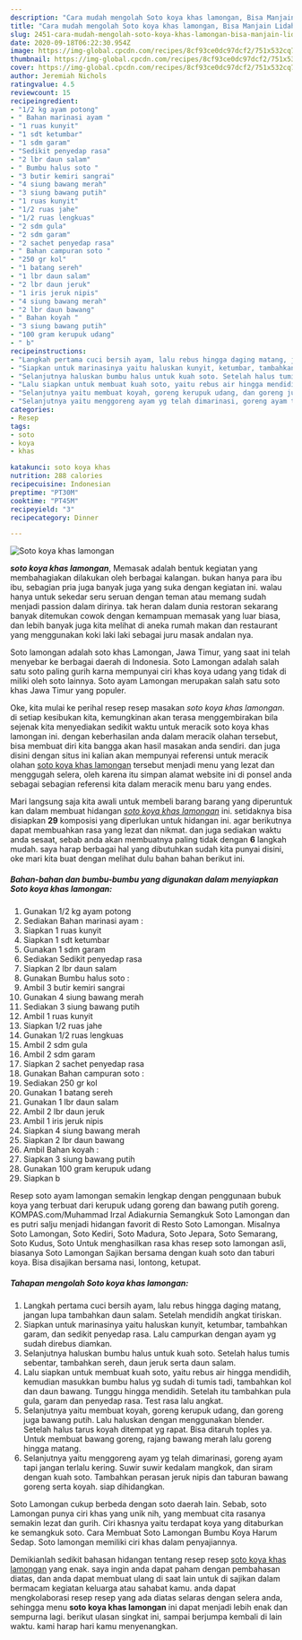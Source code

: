 ```yaml
---
description: "Cara mudah mengolah Soto koya khas lamongan, Bisa Manjain Lidah"
title: "Cara mudah mengolah Soto koya khas lamongan, Bisa Manjain Lidah"
slug: 2451-cara-mudah-mengolah-soto-koya-khas-lamongan-bisa-manjain-lidah
date: 2020-09-18T06:22:30.954Z
image: https://img-global.cpcdn.com/recipes/8cf93ce0dc97dcf2/751x532cq70/soto-koya-khas-lamongan-foto-resep-utama.jpg
thumbnail: https://img-global.cpcdn.com/recipes/8cf93ce0dc97dcf2/751x532cq70/soto-koya-khas-lamongan-foto-resep-utama.jpg
cover: https://img-global.cpcdn.com/recipes/8cf93ce0dc97dcf2/751x532cq70/soto-koya-khas-lamongan-foto-resep-utama.jpg
author: Jeremiah Nichols
ratingvalue: 4.5
reviewcount: 15
recipeingredient:
- "1/2 kg ayam potong"
- " Bahan marinasi ayam "
- "1 ruas kunyit"
- "1 sdt ketumbar"
- "1 sdm garam"
- "Sedikit penyedap rasa"
- "2 lbr daun salam"
- " Bumbu halus soto "
- "3 butir kemiri sangrai"
- "4 siung bawang merah"
- "3 siung bawang putih"
- "1 ruas kunyit"
- "1/2 ruas jahe"
- "1/2 ruas lengkuas"
- "2 sdm gula"
- "2 sdm garam"
- "2 sachet penyedap rasa"
- " Bahan campuran soto "
- "250 gr kol"
- "1 batang sereh"
- "1 lbr daun salam"
- "2 lbr daun jeruk"
- "1 iris jeruk nipis"
- "4 siung bawang merah"
- "2 lbr daun bawang"
- " Bahan koyah "
- "3 siung bawang putih"
- "100 gram kerupuk udang"
- " b"
recipeinstructions:
- "Langkah pertama cuci bersih ayam, lalu rebus hingga daging matang, jangan lupa tambahkan daun salam. Setelah mendidih angkat tiriskan."
- "Siapkan untuk marinasinya yaitu haluskan kunyit, ketumbar, tambahkan garam, dan sedikit penyedap rasa. Lalu campurkan dengan ayam yg sudah direbus diamkan."
- "Selanjutnya haluskan bumbu halus untuk kuah soto. Setelah halus tumis sebentar, tambahkan sereh, daun jeruk serta daun salam."
- "Lalu siapkan untuk membuat kuah soto, yaitu rebus air hingga mendidih, kemudian masukkan bumbu halus yg sudah di tumis tadi, tambahkan kol dan daun bawang. Tunggu hingga mendidih. Setelah itu tambahkan pula gula, garam dan penyedap rasa. Test rasa lalu angkat."
- "Selanjutnya yaitu membuat koyah, goreng kerupuk udang, dan goreng juga bawang putih. Lalu haluskan dengan menggunakan blender. Setelah halus tarus koyah ditempat yg rapat. Bisa ditaruh toples ya. Untuk membuat bawang goreng, rajang bawang merah lalu goreng hingga matang."
- "Selanjutnya yaitu menggoreng ayam yg telah dimarinasi, goreng ayam tapi jangan terlalu kering. Suwir suwir kedalam mangkok, dan siram dengan kuah soto. Tambahkan perasan jeruk nipis dan taburan bawang goreng serta koyah. siap dihidangkan."
categories:
- Resep
tags:
- soto
- koya
- khas

katakunci: soto koya khas 
nutrition: 288 calories
recipecuisine: Indonesian
preptime: "PT30M"
cooktime: "PT45M"
recipeyield: "3"
recipecategory: Dinner

---
```



![Soto koya khas lamongan](https://img-global.cpcdn.com/recipes/8cf93ce0dc97dcf2/751x532cq70/soto-koya-khas-lamongan-foto-resep-utama.jpg)

<b><i>soto koya khas lamongan</i></b>, Memasak adalah bentuk kegiatan yang membahagiakan dilakukan oleh berbagai kalangan. bukan hanya para ibu ibu, sebagian pria juga banyak juga yang suka dengan kegiatan ini. walau hanya untuk sekedar seru seruan dengan teman atau memang sudah menjadi passion dalam dirinya. tak heran dalam dunia restoran sekarang banyak ditemukan cowok dengan kemampuan memasak yang luar biasa, dan lebih banyak juga kita melihat di aneka rumah makan dan restaurant yang menggunakan koki laki laki sebagai juru masak andalan nya.

Soto lamongan adalah soto khas Lamongan, Jawa Timur, yang saat ini telah menyebar ke berbagai daerah di Indonesia. Soto Lamongan adalah salah satu soto paling gurih karna mempunyai ciri khas koya udang yang tidak di miliki oleh soto lainnya. Soto ayam Lamongan merupakan salah satu soto khas Jawa Timur yang populer.

Oke, kita mulai ke perihal resep resep masakan <i>soto koya khas lamongan</i>. di setiap kesibukan kita, kemungkinan akan terasa menggembirakan bila sejenak kita menyediakan sedikit waktu untuk meracik soto koya khas lamongan ini. dengan keberhasilan anda dalam meracik olahan tersebut, bisa membuat diri kita bangga akan hasil masakan anda sendiri. dan juga disini dengan situs ini kalian akan mempunyai referensi untuk meracik olahan <u>soto koya khas lamongan</u> tersebut menjadi menu yang lezat dan menggugah selera, oleh karena itu simpan alamat website ini di ponsel anda sebagai sebagian referensi kita dalam meracik menu baru yang endes.


Mari langsung saja kita awali untuk membeli barang barang yang diperuntuk kan dalam membuat hidangan <u><i>soto koya khas lamongan</i></u> ini. setidaknya bisa disiapkan <b>29</b> komposisi yang diperlukan untuk hidangan ini. agar berikutnya dapat membuahkan rasa yang lezat dan nikmat. dan juga sediakan waktu anda sesaat, sebab anda akan membuatnya paling tidak dengan <b>6</b> langkah mudah. saya harap berbagai hal yang dibutuhkan sudah kita punyai disini, oke mari kita buat dengan melihat dulu bahan bahan berikut ini.

<!--inarticleads1-->

##### Bahan-bahan dan bumbu-bumbu yang digunakan dalam menyiapkan Soto koya khas lamongan:

1. Gunakan 1/2 kg ayam potong
1. Sediakan  Bahan marinasi ayam :
1. Siapkan 1 ruas kunyit
1. Siapkan 1 sdt ketumbar
1. Gunakan 1 sdm garam
1. Sediakan Sedikit penyedap rasa
1. Siapkan 2 lbr daun salam
1. Gunakan  Bumbu halus soto :
1. Ambil 3 butir kemiri sangrai
1. Gunakan 4 siung bawang merah
1. Sediakan 3 siung bawang putih
1. Ambil 1 ruas kunyit
1. Siapkan 1/2 ruas jahe
1. Gunakan 1/2 ruas lengkuas
1. Ambil 2 sdm gula
1. Ambil 2 sdm garam
1. Siapkan 2 sachet penyedap rasa
1. Gunakan  Bahan campuran soto :
1. Sediakan 250 gr kol
1. Gunakan 1 batang sereh
1. Gunakan 1 lbr daun salam
1. Ambil 2 lbr daun jeruk
1. Ambil 1 iris jeruk nipis
1. Siapkan 4 siung bawang merah
1. Siapkan 2 lbr daun bawang
1. Ambil  Bahan koyah :
1. Siapkan 3 siung bawang putih
1. Gunakan 100 gram kerupuk udang
1. Siapkan  b


Resep soto ayam lamongan semakin lengkap dengan penggunaan bubuk koya yang terbuat dari kerupuk udang goreng dan bawang putih goreng. KOMPAS.com/Muhammad Irzal Adiakurnia Semangkuk Soto Lamongan dan es putri salju menjadi hidangan favorit di Resto Soto Lamongan. Misalnya Soto Lamongan, Soto Kediri, Soto Madura, Soto Jepara, Soto Semarang, Soto Kudus, Soto Untuk menghasilkan rasa khas resep soto lamongan asli, biasanya Soto Lamongan Sajikan bersama dengan kuah soto dan taburi koya. Bisa disajikan bersama nasi, lontong, ketupat. 

<!--inarticleads2-->

##### Tahapan mengolah Soto koya khas lamongan:

1. Langkah pertama cuci bersih ayam, lalu rebus hingga daging matang, jangan lupa tambahkan daun salam. Setelah mendidih angkat tiriskan.
1. Siapkan untuk marinasinya yaitu haluskan kunyit, ketumbar, tambahkan garam, dan sedikit penyedap rasa. Lalu campurkan dengan ayam yg sudah direbus diamkan.
1. Selanjutnya haluskan bumbu halus untuk kuah soto. Setelah halus tumis sebentar, tambahkan sereh, daun jeruk serta daun salam.
1. Lalu siapkan untuk membuat kuah soto, yaitu rebus air hingga mendidih, kemudian masukkan bumbu halus yg sudah di tumis tadi, tambahkan kol dan daun bawang. Tunggu hingga mendidih. Setelah itu tambahkan pula gula, garam dan penyedap rasa. Test rasa lalu angkat.
1. Selanjutnya yaitu membuat koyah, goreng kerupuk udang, dan goreng juga bawang putih. Lalu haluskan dengan menggunakan blender. Setelah halus tarus koyah ditempat yg rapat. Bisa ditaruh toples ya. Untuk membuat bawang goreng, rajang bawang merah lalu goreng hingga matang.
1. Selanjutnya yaitu menggoreng ayam yg telah dimarinasi, goreng ayam tapi jangan terlalu kering. Suwir suwir kedalam mangkok, dan siram dengan kuah soto. Tambahkan perasan jeruk nipis dan taburan bawang goreng serta koyah. siap dihidangkan.


Soto Lamongan cukup berbeda dengan soto daerah lain. Sebab, soto Lamongan punya ciri khas yang unik nih, yang membuat cita rasanya semakin lezat dan gurih. Ciri khasnya yaitu terdapat koya yang ditaburkan ke semangkuk soto. Cara Membuat Soto Lamongan Bumbu Koya Harum Sedap. Soto lamongan memiliki ciri khas dalam penyajiannya. 

Demikianlah sedikit bahasan hidangan tentang resep resep <u>soto koya khas lamongan</u> yang enak. saya ingin anda dapat paham dengan pembahasan diatas, dan anda dapat membuat ulang di saat lain untuk di sajikan dalam bermacam kegiatan keluarga atau sahabat kamu. anda dapat mengkolaborasi resep resep yang ada diatas selaras dengan selera anda, sehingga menu <b>soto koya khas lamongan</b> ini dapat menjadi lebih enak dan sempurna lagi. berikut ulasan singkat ini, sampai berjumpa kembali di lain waktu. kami harap hari kamu menyenangkan.
